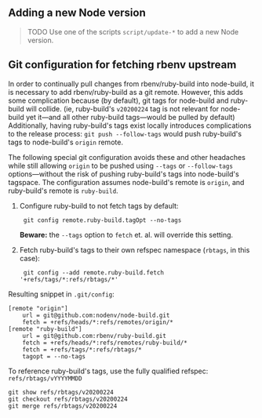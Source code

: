 ## Adding a new Node version

> TODO
> Use one of the scripts `script/update-*` to add a new Node version.

## Git configuration for fetching rbenv upstream

In order to continually pull changes from rbenv/ruby-build into node-build, it is necessary to add rbenv/ruby-build as a git remote.
However, this adds some complication because (by default), git tags for node-build and ruby-build will collide.
(ie, ruby-build's `v20200224` tag is not relevant for node-build yet it—and all other ruby-build tags—would be pulled by default)
Additionally, having ruby-build's tags exist locally introduces complications to the release process: `git push --follow-tags` would push ruby-build's tags to node-build's `origin` remote.

The following special git configuration avoids these and other headaches while still allowing `origin` to be pushed using `--tags` or `--follow-tags` options—without the risk of pushing ruby-build's tags into node-build's tagspace.
The configuration assumes node-build's remote is `origin`, and ruby-build's remote is `ruby-build`.

1. Configure ruby-build to not fetch tags by default:

        git config remote.ruby-build.tagOpt --no-tags

   **Beware:** the `--tags` option to `fetch` et. al. will override this setting.

2. Fetch ruby-build's tags to their own refspec namespace (`rbtags`, in this case):

        git config --add remote.ruby-build.fetch '+refs/tags/*:refs/rbtags/*'


Resulting snippet in `.git/config`:

```gitconfig
[remote "origin"]
	url = git@github.com:nodenv/node-build.git
	fetch = +refs/heads/*:refs/remotes/origin/*
[remote "ruby-build"]
	url = git@github.com:rbenv/ruby-build.git
	fetch = +refs/heads/*:refs/remotes/ruby-build/*
	fetch = +refs/tags/*:refs/rbtags/*
	tagopt = --no-tags
```

To reference ruby-build's tags, use the fully qualified refspec: `refs/rbtags/vYYYYMMDD`

    git show refs/rbtags/v20200224
    git checkout refs/rbtags/v20200224
    git merge refs/rbtags/v20200224
